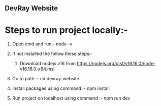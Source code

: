 ## DevRay Website

# Steps to run project locally:-

1. Open cmd and run:-
   node -v

2. If not installed the follow these steps:-

   1. Download nodejs v16 from https://nodejs.org/dist/v16.16.0/node-v16.16.0-x64.msi

3. Go to path :- cd devray-website
4. Install packages using command :- npm install
5. Run project on localhost using command :- npm run dev
